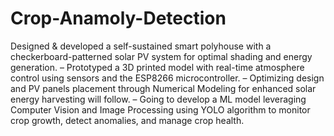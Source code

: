 # Crop-Anamoly-Detection

Designed & developed a self-sustained smart polyhouse with a checkerboard-patterned solar PV system for optimal
shading and energy generation.
– Prototyped a 3D printed model with real-time atmosphere control using sensors and the ESP8266 microcontroller.
– Optimizing design and PV panels placement through Numerical Modeling for enhanced solar energy harvesting
will follow.
– Going to develop a ML model leveraging Computer Vision and Image Processing using YOLO algorithm to
monitor crop growth, detect anomalies, and manage crop health.
